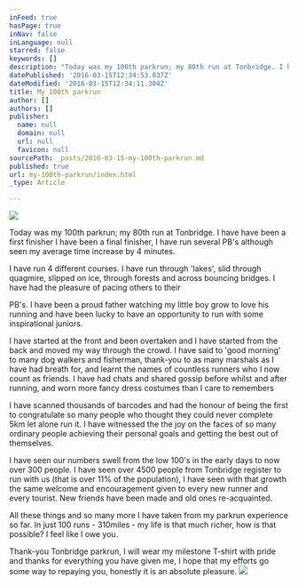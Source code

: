 ```yaml
---
inFeed: true
hasPage: true
inNav: false
inLanguage: null
starred: false
keywords: []
description: "Today was my 100th parkrun; my 80th run at Tonbridge. I have have been a first finisher I have been a final finisher, I have run several PB's although seen my average time increase by 4 minutes."
datePublished: '2016-03-15T12:34:53.037Z'
dateModified: '2016-03-15T12:34:11.304Z'
title: My 100th parkrun
author: []
authors: []
publisher:
  name: null
  domain: null
  url: null
  favicon: null
sourcePath: _posts/2016-03-15-my-100th-parkrun.md
published: true
url: my-100th-parkrun/index.html
_type: Article

---
```

![](https://the-grid-user-content.s3-us-west-2.amazonaws.com/640a3420-cf24-4b58-892c-0f070fc6ce57.jpg)

Today was my 100th parkrun; my 80th run at Tonbridge. I have have been a first finisher I have been a final finisher, I have run several PB's although seen my average time increase by 4 minutes.

I have run 4 different courses. I have run through 'lakes', slid through quagmire, slipped on ice, through forests and across bouncing bridges. I have had the pleasure of pacing others to their

PB's. I have been a proud father watching my little boy grow to love his running and have been lucky to have an opportunity to run with some inspirational juniors.

I have started at the front and been overtaken and I have started from the back and moved my way through the crowd. I have said to 'good morning' to many dog walkers and fisherman, thank-you to as many marshals as I have had breath for, and learnt the names of countless runners who I now count as friends. I have had chats and shared gossip before whilst and after running, and worn more fancy dress costumes than I care to remembers

I have scanned thousands of barcodes and had the honour of being the first to congratulate so many people who thought they could never complete 5km let alone run it. I have witnessed the the joy on the faces of so many ordinary people achieving their personal goals and getting the best out of themselves.

I have seen our numbers swell from the low 100's in the early days to now over 300 people. I have seen over 4500 people from Tonbridge register to run with us (that is over 11% of the population), I have seen with that growth the same welcome and encouragement given to every new runner and every tourist. New friends have been made and old ones re-acquainted.

All these things and so many more I have taken from my parkrun experience so far. In just 100 runs - 310miles - my life is that much richer, how is that possible? I feel like I owe you.

Thank-you Tonbridge parkrun, I will wear my milestone T-shirt with pride and thanks for everything you have given me, I hope that my efforts go some way to repaying you, honestly it is an absolute pleasure.
![](https://the-grid-user-content.s3-us-west-2.amazonaws.com/8fc5530f-6ca2-4551-9474-c3093c426bb3.jpg)